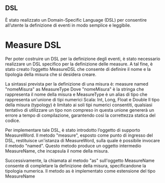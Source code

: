 ## DSL

È stato realizzato un Domain-Specific Language (DSL) per consentire all’utente la definizione di eventi in modo semplice e leggibile.


# Measure DSL


Per poter costruire un DSL per la definizione degli eventi, è stato necessario realizzare un DSL specifico per la definizione delle measure. A tal fine, è stato creato l’oggetto MeasureDSL che consente di definire il nome e la tipologia della misura che si desidera creare.


La sintassi prevista per la definizione di una misura è:
measure named "nomeMisura" as MeasureType
Dove "nomeMisura" è la stringa che rappresenta il nome della misura e MeasureType è un alias di tipo che rappresenta un'unione di tipi numerici Scala: Int, Long, Float e Double
Il tipo della misura (typology) è limitato ai soli tipi numerici consentiti, qualsiasi tentativo di utilizzare un tipo non compreso in questa unione genererà un errore a tempo di compilazione, garantendo così la correttezza statica del codice.


Per implementare tale DSL, è stato introdotto l’oggetto di supporto MeasureWord. Il metodo "measure", esposto come punto di ingresso del DSL, restituisce un'istanza di MeasureWord, sulla quale è possibile invocare il metodo "named". Questo metodo produce un oggetto intermedio MeasureName, che incapsula il nome della misura.


Successivamente, la chiamata al metodo "as" sull'oggetto MeasureName consente di completare la definizione della misura, specificandone la tipologia numerica. Il metodo as è implementato come estensione del tipo MeasureName